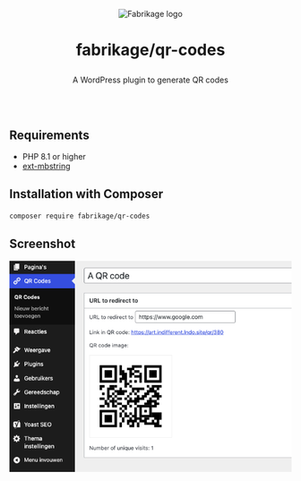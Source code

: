 <p align="center"><picture>
  <source media="(prefers-color-scheme: dark)" srcset="https://fabrikage.nl/assets/img/logo-alt.svg">
  <img alt="Fabrikage logo" src="https://fabrikage.nl/assets/img/logo.svg">
</picture></p>

# <p align="center">fabrikage/qr-codes</p>

<p align="center">A WordPress plugin to generate QR codes</p>

\
&nbsp;

## Requirements

- PHP 8.1 or higher
- [ext-mbstring](https://www.php.net/manual/book.mbstring.php)

## Installation with Composer

```bash
composer require fabrikage/qr-codes
```

## Screenshot

![WordPress admin](screenshot.png)
